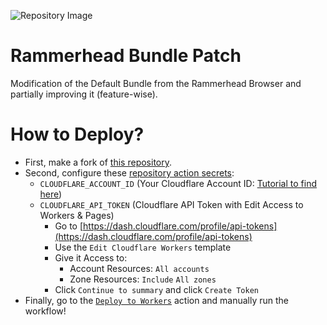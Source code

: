 ![Repository Image](https://socialify.git.ci/TheRealGeoDash2019/RammerheadBundlePatch/image?description=1&font=KoHo&forks=1&issues=1&logo=https%3A%2F%2Fsettings.lhost.dev%2Fassets%2FBetterRHLogo.png&owner=1&pattern=Charlie%20Brown&pulls=1&stargazers=1&theme=Auto)
# Rammerhead Bundle Patch
Modification of the Default Bundle from the Rammerhead Browser and partially improving it (feature-wise).

# How to Deploy?
- First, make a fork of [this repository](https://github.com/TheRealGeoDash2019/RammerheadBundlePatch/fork).
- Second, configure these [repository action secrets](./settings/secrets/actions):
  - `CLOUDFLARE_ACCOUNT_ID` (Your Cloudflare Account ID: [Tutorial to find here](https://developers.cloudflare.com/fundamentals/setup/find-account-and-zone-ids/#find-account-id-workers-and-pages))
  - `CLOUDFLARE_API_TOKEN` (Cloudflare API Token with Edit Access to Workers & Pages)
  	- Go to [https://dash.cloudflare.com/profile/api-tokens](https://dash.cloudflare.com/profile/api-tokens)
    - Use the `Edit Cloudflare Workers` template
    - Give it Access to:
      - Account Resources: `All accounts`
      - Zone Resources: `Include` `All zones`
    - Click `Continue to summary` and click `Create Token`
- Finally, go to the [`Deploy to Workers`](./actions/workflows/manual.yml) action and manually run the workflow!
